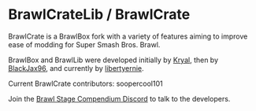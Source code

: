 BrawlCrateLib / BrawlCrate
==========

BrawlCrate is a BrawlBox fork with a variety of features aiming to improve ease of modding for Super Smash Bros. Brawl.

BrawlBox and BrawlLib were developed initially by [Kryal](https://code.google.com/p/brawltools/source/list), then by [BlackJax96](https://code.google.com/p/brawltools2), and currently by [libertyernie](https://github.com/libertyernie/brawltools).

Current BrawlCrate contributors: soopercool101

Join the [Brawl Stage Compendium Discord](https://discord.gg/s7c8763) to talk to the developers.
